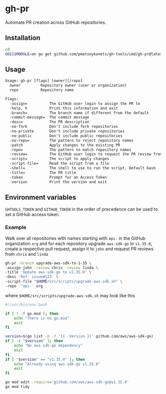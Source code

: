 # gh-pr

Automate PR creation across GitHub repositories.

## Installation

```sh
cd
GO111MODULE=on go get github.com/pmatseykanets/gh-tools/cmd/gh-pr@latest
```

## Usage

```txt
Usage: gh-pr [flags] [owner][/repo]
  owner         Repository owner (user or organization)
  repo          Repository name

Flags:
  -assign=          The GitHub user login to assign the PR to
  -help, h          Print this information and exit
  -branch=          The branch name if different from the default
  -commit-message=  The commit message
  -desc=            The PR description
  -no-fork          Don't include fork repositories
  -no-private       Don't include private repositories
  -no-public        Don't include public repositories
  -no-repo=         The pattern to reject repository names
  -patch            Apply changes to the existing PR
  -repo=            The pattern to match repository names
  -review=          The GitHub user login to request the PR review from
  -script=          The script to apply changes
  -script-file=     Read the script from a file
  -shell=           The shell to use to run the script. Default bash
  -title=           The PR title
  -token            Prompt for an Access Token
  -version          Print the version and exit
```

## Environment variables

`GHTOOLS_TOKEN` and `GITHUB_TOKEN` in the order of precedence can be used to set a GitHub access token.

### Example

Walk over all repositories with names starting with `api-` in the GitHub organization `org` and for each repository upgrade `aws-sdk-go` to `v1.35.0`, create a respective pull request, assign it to `john` and request PR reviews from `chris` and `linda`

```sh
gh-pr -branch upgrade-aws-sdk-to-1-35 \
-assign john -review chris -review linda \
-title 'Update aws-sdk-go to v1.35.0' \
-desc 'Ref: issue#123' \
-script-file "$HOME/src/scripts/upgrade-aws-sdk.sh" \
-repo '^api-' org
```

where `$HOME/src/scripts/upgrade-aws-sdk.sh` may look like this

```sh
#!/usr/bin/env bash

if [ ! -f go.mod ]; then
    echo "There is no go.mod"
    exit
fi

version=$(go list -m -f '{{ .Version }}' github.com/aws/aws-sdk-go)
if [ -z "$version" ]; then
    echo "No aws-sdk-go dependency"
    exit
fi
if [ "$version" == "v1.35.0" ]; then
    echo "Already using aws-sdk-go v1.35.0"
    exit
fi

go mod edit -require='github.com/aws/aws-sdk-go@v1.35.0'
go mod tidy
```
